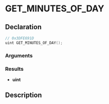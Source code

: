 # GET_MINUTES_OF_DAY

## Declaration
```cpp
// 0x3DFE691D
uint GET_MINUTES_OF_DAY();
```

### Arguments

### Results
- **uint**

## Description
